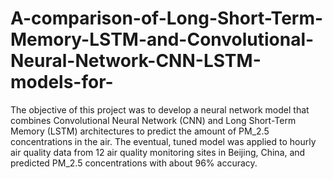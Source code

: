 # A-comparison-of-Long-Short-Term-Memory-LSTM-and-Convolutional-Neural-Network-CNN-LSTM-models-for-
The objective of this project was to develop a neural network model that combines Convolutional Neural Network (CNN) and Long Short-Term Memory (LSTM) architectures to predict the amount of PM_2.5 concentrations in the air. The eventual, tuned model was applied to hourly air quality data from 12 air quality monitoring sites in Beijing, China, and predicted PM_2.5 concentrations with about 96% accuracy.
